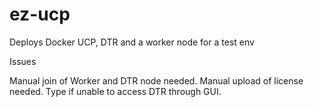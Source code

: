# ez-ucp
Deploys Docker UCP, DTR and a worker node for a test env

Issues

Manual join of Worker and DTR node needed. Manual upload of license needed. Type <thisisunsafe> if unable to access DTR through GUI.
